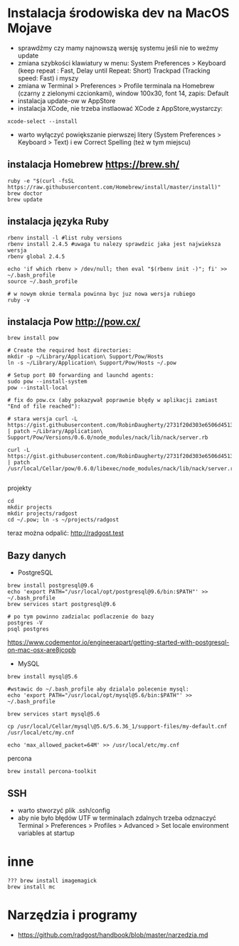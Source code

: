 
# Instalacja środowiska dev na MacOS Mojave

* sprawdźmy czy mamy najnowszą wersję systemu jeśli nie to weźmy update
* zmiana szybkości klawiatury w menu: System Preferences > Keyboard (keep repeat : Fast, Delay until Repeat: Short) Trackpad (Tracking speed: Fast) i myszy
* zmiana w Terminal > Preferences > Profile terminala na Homebrew (czarny z zielonymi czcionkami), window 100x30, font 14,  zapis: Default
* instalacja update-ow w AppStore
* instalacja XCode, nie trzeba instlaować XCode z AppStore,wystarczy:
```
xcode-select --install
```
* warto wyłączyć powiększanie pierwszej litery (System Preferences > Keyboard > Text) i ew Correct Spelling (też w tym miejscu)

## instalacja Homebrew https://brew.sh/

```
ruby -e "$(curl -fsSL https://raw.githubusercontent.com/Homebrew/install/master/install)"
brew doctor
brew update
```


## instalacja języka Ruby

```
rbenv install -l #list ruby versions
rbenv install 2.4.5 #uwaga tu nalezy sprawdzic jaka jest najwieksza wersja 
rbenv global 2.4.5

echo 'if which rbenv > /dev/null; then eval "$(rbenv init -)"; fi' >> ~/.bash_profile
source ~/.bash_profile

# w nowym oknie termala powinna byc juz nowa wersja rubiego
ruby -v

```

## instalacja Pow http://pow.cx/

```
brew install pow

# Create the required host directories:
mkdir -p ~/Library/Application\ Support/Pow/Hosts
ln -s ~/Library/Application\ Support/Pow/Hosts ~/.pow

# Setup port 80 forwarding and launchd agents:
sudo pow --install-system
pow --install-local

# fix do pow.cx (aby pokazywał poprawnie błędy w aplikacji zamiast "End of file reached"):

# stara wersja curl -L https://gist.githubusercontent.com/RobinDaugherty/2731f20d303e6506d451384df2189210/raw/b52e6231170b3dce39633db29634dc892751910f/pow_better_errors_fix.patch | patch ~/Library/Application\ Support/Pow/Versions/0.6.0/node_modules/nack/lib/nack/server.rb

curl -L https://gist.githubusercontent.com/RobinDaugherty/2731f20d303e6506d451384df2189210/raw/b52e6231170b3dce39633db29634dc892751910f/pow_better_errors_fix.patch | patch /usr/local/Cellar/pow/0.6.0/libexec/node_modules/nack/lib/nack/server.rb


```
projekty

```
cd
mkdir projects
mkdir projects/radgost
cd ~/.pow; ln -s ~/projects/radgost

```
teraz można odpalić:
http://radgost.test


## Bazy danych 

* PostgreSQL
```
brew install postgresql@9.6
echo 'export PATH="/usr/local/opt/postgresql@9.6/bin:$PATH"' >> ~/.bash_profile
brew services start postgresql@9.6

# po tym powinno zadzialac podlaczenie do bazy 
postgres -V
psql postgres

```
https://www.codementor.io/engineerapart/getting-started-with-postgresql-on-mac-osx-are8jcopb

* MySQL

```
brew install mysql@5.6

#wstawic do ~/.bash_profile aby dzialalo polecenie mysql:
echo 'export PATH="/usr/local/opt/mysql@5.6/bin:$PATH"' >> ~/.bash_profile

brew services start mysql@5.6

cp /usr/local/Cellar/mysql\@5.6/5.6.36_1/support-files/my-default.cnf /usr/local/etc/my.cnf 

echo 'max_allowed_packet=64M' >> /usr/local/etc/my.cnf

```


percona
```
brew install percona-toolkit
```

## SSH
* warto stworzyć plik .ssh/config
* aby nie było błędów UTF w terminalach zdalnych trzeba odznaczyć Terminal > Preferences > Profiles > Advanced > Set locale environment variables at startup


# inne
```
??? brew install imagemagick
brew install mc

```

# Narzędzia i programy
* https://github.com/radgost/handbook/blob/master/narzedzia.md

